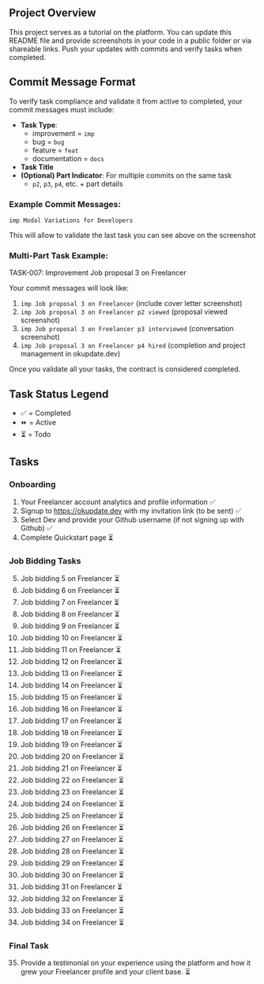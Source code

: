 ## Project Overview

This project serves as a tutorial on the platform. You can update this README file and provide screenshots in your code in a public folder or via shareable links. Push your updates with commits and verify tasks when completed.

## Commit Message Format

To verify task compliance and validate it from active to completed, your commit messages must include:

- **Task Type**:
  - improvement = `imp`
  - bug = `bug`
  - feature = `feat`
  - documentation = `docs`
- **Task Title**
- **(Optional) Part Indicator**: For multiple commits on the same task
  - `p2`, `p3`, `p4`, etc. + part details

### Example Commit Messages:

```
imp Modal Variations for Developers
```

This will allow to validate the last task you can see above on the screenshot

### Multi-Part Task Example:

TASK-007: Improvement Job proposal 3 on Freelancer

Your commit messages will look like:

1. `imp Job proposal 3 on Freelancer` (include cover letter screenshot)
2. `imp Job proposal 3 on Freelancer p2 viewed` (proposal viewed screenshot)
3. `imp Job proposal 3 on Freelancer p3 interviewed` (conversation screenshot)
4. `imp Job proposal 3 on Freelancer p4 hired` (completion and project management in okupdate.dev)

Once you validate all your tasks, the contract is considered completed.

## Task Status Legend

- ✅ = Completed
- ⏩ = Active
- ⏳ = Todo

## Tasks

### Onboarding

1. Your Freelancer account analytics and profile information ✅
2. Signup to https://okupdate.dev with my invitation link (to be sent) ✅
3. Select Dev and provide your Github username (if not signing up with Github) ✅
4. Complete Quickstart page ⏳

### Job Bidding Tasks

5. Job bidding 5 on Freelancer ⏳
6. Job bidding 6 on Freelancer ⏳
7. Job bidding 7 on Freelancer ⏳
8. Job bidding 8 on Freelancer ⏳
9. Job bidding 9 on Freelancer ⏳
10. Job bidding 10 on Freelancer ⏳
11. Job bidding 11 on Freelancer ⏳
12. Job bidding 12 on Freelancer ⏳
13. Job bidding 13 on Freelancer ⏳
14. Job bidding 14 on Freelancer ⏳
15. Job bidding 15 on Freelancer ⏳
16. Job bidding 16 on Freelancer ⏳
17. Job bidding 17 on Freelancer ⏳
18. Job bidding 18 on Freelancer ⏳
19. Job bidding 19 on Freelancer ⏳
20. Job bidding 20 on Freelancer ⏳
21. Job bidding 21 on Freelancer ⏳
22. Job bidding 22 on Freelancer ⏳
23. Job bidding 23 on Freelancer ⏳
24. Job bidding 24 on Freelancer ⏳
25. Job bidding 25 on Freelancer ⏳
26. Job bidding 26 on Freelancer ⏳
27. Job bidding 27 on Freelancer ⏳
28. Job bidding 28 on Freelancer ⏳
29. Job bidding 29 on Freelancer ⏳
30. Job bidding 30 on Freelancer ⏳
31. Job bidding 31 on Freelancer ⏳
32. Job bidding 32 on Freelancer ⏳
33. Job bidding 33 on Freelancer ⏳
34. Job bidding 34 on Freelancer ⏳

### Final Task

35. Provide a testimonial on your experience using the platform and how it grew your Freelancer profile and your client base. ⏳
